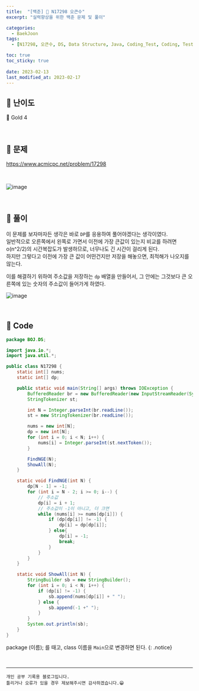 ```yaml
---
title:  "[백준] 🥇 N17298 오큰수"
excerpt: "실력향상을 위한 백준 문제 및 풀이"

categories:
  - BaekJoon
tags:
  - [N17298, 오큰수, DS, Data Structure, Java, Coding_Test, Coding, Test, baekJoon, 백준]

toc: true
toc_sticky: true
 
date: 2023-02-13
last_modified_at: 2023-02-17
---
```


## 📌 난이도

  🥇 Gold 4

<br>

## 📌 문제

<https://www.acmicpc.net/problem/17298>

<br>

![image](https://user-images.githubusercontent.com/37824506/219367263-7d784a90-78b7-48cb-81e8-f49fca2f21a2.png)

<br>

## 📌 풀이  

이 문제를 보자마자든 생각은 바로 `DP`를 응용하여 풀어야겠다는 생각이였다.  
일반적으로 오른쪽에서 왼쪽로 가면서 이전에 가장 큰값이 있는지 비교를 하려면 o(n^2/2)의 시간복잡도가 발생하므로, 너무나도 긴 시간이 걸리게 된다.  
하지만 그렇다고 이전에 가장 큰 값이 어떤건지만 저장을 해놓으면, 최적해가 나오지를 않는다.  

이를 해결하기 위하여 주소값을 저장하는 `dp` 배열을 만들어서, 그 안에는 그것보다 큰 오른쪽에 있는 숫자의 주소값이 들어가게 하였다.  

![image](https://user-images.githubusercontent.com/37824506/221567187-7fde2453-6519-46e2-90fb-2a0e31c72b83.png)


<br>

## 📌 Code

```java
package BOJ.DS;

import java.io.*;
import java.util.*;

public class N17298 {
    static int[] nums;
    static int[] dp;

    public static void main(String[] args) throws IOException {
        BufferedReader br = new BufferedReader(new InputStreamReader(System.in));
        StringTokenizer st;

        int N = Integer.parseInt(br.readLine());
        st = new StringTokenizer(br.readLine());

        nums = new int[N];
        dp = new int[N];
        for (int i = 0; i < N; i++) {
            nums[i] = Integer.parseInt(st.nextToken());
        }

        FindNGE(N);
        ShowAll(N);
    }

    static void FindNGE(int N) {
        dp[N - 1] = -1;
        for (int i = N - 2; i >= 0; i--) {
            // 주소값
            dp[i] = i + 1;
            // 주소값이 -1이 아니고, 더 크면
            while (nums[i] >= nums[dp[i]]) {
                if (dp[dp[i]] != -1) {
                    dp[i] = dp[dp[i]];
                } else{
                    dp[i] = -1;
                    break;
                }
            }
        }
    }

    static void ShowAll(int N) {
        StringBuilder sb = new StringBuilder();
        for (int i = 0; i < N; i++) {
            if (dp[i] != -1) {
                sb.append(nums[dp[i]] + " ");
            } else {
                sb.append(-1 +" ");
            }
        }
        System.out.println(sb);
    }
}
```

package (이름); 를 때고, class 이름을 `Main`으로 변경하면 된다.
{: .notice} 


<br>


***
    개인 공부 기록용 블로그입니다.
    틀리거나 오류가 있을 경우 제보해주시면 감사하겠습니다.😁